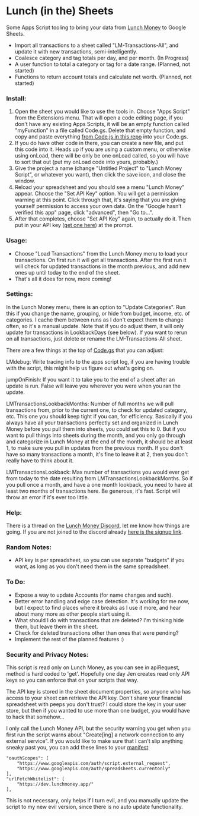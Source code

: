 # Lunch (in the) Sheets
Some Apps Script tooling to bring your data from [Lunch Money](https://lunchmoney.app/?refer=be4tew9v) to Google Sheets.
* Import all transactions to a sheet called "LM-Transactions-All", and update it with new transactions, semi-intelligently.
* Coalesce category and tag totals per day, and per month. (In Progress)
* A user function to total a category or tag for a date range. (Planned, not started)
* Functions to return account totals and calculate net worth. (Planned, not started)

### Install:
1. Open the sheet you would like to use the tools in. Choose "Apps Script" from the Extensions menu. That will open a code editing page, if you don't have any existing Apps Scripts, it will be an empty function called "myFunction" in a file called Code.gs. Delete that empty function, and copy and paste everything [from Code.js in this repo](https://raw.githubusercontent.com/akda5id/lunch_sheets/main/Code.js) into your Code.gs.
1. If you do have other code in there, you can create a new file, and put this code into it. Heads up if you are using a custom menu, or otherwise using onLoad, there will be only be one onLoad called, so you will have to sort that out (put my onLoad code into yours, probably.)
1. Give the project a name (change "Untitled Project" to "Lunch Money Script", or whatever you want), then click the save icon, and close the window. 
1. Reload your spreadsheet and you should see a menu "Lunch Money" appear. Choose the "Set API Key" option. You will get a permission warning at this point. Click through that, it's saying that you are giving yourself permission to access your own data. On the "Google hasn’t verified this app" page, click "advanced", then "Go to…". 
1. After that completes, choose "Set API Key" again, to actually do it. Then put in your API key ([get one here](https://my.lunchmoney.app/developers)) at the prompt.

### Usage:
* Choose "Load Transactions" from the Lunch Money menu to load your transactions. On first run it will get all transactions. After the first run it will check for updated transactions in the month previous, and add new ones up until today to the end of the sheet.
* That's all it does for now, more coming!

### Settings:
In the Lunch Money menu, there is an option to "Update Categories". Run this if you change the name, grouping, or hide from budget, income, etc. of categories. I cache them between runs as I don't expect them to change often, so it's a manual update. Note that if you do adjust them, it will only update for transactions in LookbackDays (see below). If you want to rerun on all transactions, just delete or rename the LM-Transactions-All sheet.

There are a few things at the top of [Code.gs](Code.js) that you can adjust:

LMdebug: Write tracing info to the apps script log, if you are having trouble with the script, this might help us figure out what's going on.

jumpOnFinish: If you want it to take you to the end of a sheet after an update is run. False will leave you wherever you were when you ran the update.

LMTransactionsLookbackMonths: Number of full months we will pull transactions from, prior to the current one, to check for updated category, etc. This one you should keep tight if you can, for efficiency. Basically if you always have all your transactions perfectly set and organized in Lunch Money before you pull them into sheets, you could set this to 0. But if you want to pull things into sheets during the month, and you only go through and categorize in Lunch Money at the end of the month, it should be at least 1, to make sure you pull in updates from the previous month. If you don't have so many transactions a month, it's fine to leave it at 2, then you don't really have to think about it.

LMTransactionsLookback: Max number of transactions you would ever get from today to the date resulting from LMTransactionsLookbackMonths. So if you pull once a month, and have a one month lookback, you need to have at least two months of transactions here. Be generous, it's fast. Script will throw an error if it's ever too little.

### Help:
There is a thread on the [Lunch Money Discord](https://discord.com/channels/842337014556262411/1176857773925998642), let me know how things are going. If you are not joined to the discord already [here is the signup link](https://discord.gg/vSz6jjZuj8).

### Random Notes:
* API key is per spreadsheet, so you can use separate "budgets" if you want, as long as you don't need them in the same spreadsheet.

### To Do:
* Expose a way to update Accounts (for name changes and such).
* Better error handling and edge case detection. It's working for me now, but I expect to find places where it breaks as I use it more, and hear about many more as other people start using it.
* What should I do with transactions that are deleted? I'm thinking hide them, but leave them in the sheet.
* Check for deleted transactions other than ones that were pending?
* Implement the rest of the planned features :)

### Security and Privacy Notes:
This script is read only on Lunch Money, as you can see in apiRequest, method is hard coded to 'get'. Hopefully one day Jen creates read only API keys so you can enforce that on your scripts that way.

The API key is stored in the sheet document properties, so anyone who has access to your sheet can retrieve the API key. Don't share your financial spreadsheet with peeps you don't trust? I could store the key in your user store, but then if you wanted to use more than one budget, you would have to hack that somehow…

I only call the Lunch Money API, but the security warning you get when you first run the script warns about "Create[ing] a network connection to any external service". If you would like to make sure that I can't slip anything sneaky past you, you can add these lines to your [manifest](https://developers.google.com/apps-script/concepts/manifests):

	"oauthScopes": [
  		"https://www.googleapis.com/auth/script.external_request",
  		"https://www.googleapis.com/auth/spreadsheets.currentonly"
	],
	"urlFetchWhitelist": [
  		"https://dev.lunchmoney.app/"
	],

This is not necessary, only helps if I turn evil, and you manually update the script to my new evil version, since there is no auto update functionality.